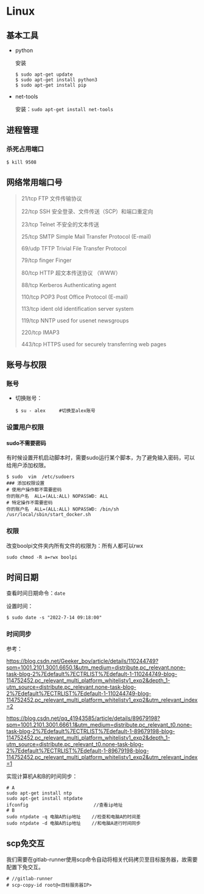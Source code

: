 # Linux

## 基本工具

- python

  安装

  ```shell
  $ sudo apt-get update
  $ sudo apt-get install python3
  $ sudo apt-get install pip
  ```

- net-tools

  安装：`sudo apt-get install net-tools`

## 进程管理

### 杀死占用端口

```shell
$ kill 9508
```



## 网络常用端口号

> 21/tcp FTP 文件传输协议
>
> 22/tcp SSH 安全登录、文件传送（SCP）和端口重定向
>
> 23/tcp Telnet 不安全的文本传送
>
> 25/tcp SMTP Simple Mail Transfer Protocol (E-mail)
>
> 69/udp TFTP Trivial File Transfer Protocol
>
> 79/tcp finger Finger
>
> 80/tcp HTTP 超文本传送协议 （WWW）
>
> 88/tcp Kerberos Authenticating agent
>
> 110/tcp POP3 Post Office Protocol (E-mail)
>
> 113/tcp ident old identification server system
>
> 119/tcp NNTP used for usenet newsgroups
>
> 220/tcp IMAP3
>
> 443/tcp HTTPS used for securely transferring web pages



## 账号与权限

### 账号

- 切换账号：

  ```shell
  $ su - alex     #切换至alex账号
  ```


### 设置用户权限

#### sudo不需要密码

有时候设置开机启动脚本时，需要sudo运行某个脚本，为了避免输入密码，可以给用户添加权限。

```shell
$ sudo  vim  /etc/sudoers
### 添加权限设置
# 使用户操作都不需要密码
你的账户名  ALL=(ALL:ALL) NOPASSWD: ALL
# 特定操作不需要密码
你的账户名  ALL=(ALL:ALL) NOPASSWD: /bin/sh /usr/local/sbin/start_docker.sh
```
### 权限

改变boolpi文件夹内所有文件的权限为：所有人都可以rwx

```
sudo chmod -R a=rwx boolpi
```



## 时间日期

查看时间日期命令：`date`

设置时间：

```shell
$ sudo date -s "2022-7-14 09:18:00"
```

### 时间同步

参考：

https://blog.csdn.net/Geeker_boy/article/details/110244749?spm=1001.2101.3001.6650.1&utm_medium=distribute.pc_relevant.none-task-blog-2%7Edefault%7ECTRLIST%7Edefault-1-110244749-blog-114752452.pc_relevant_multi_platform_whitelistv1_exp2&depth_1-utm_source=distribute.pc_relevant.none-task-blog-2%7Edefault%7ECTRLIST%7Edefault-1-110244749-blog-114752452.pc_relevant_multi_platform_whitelistv1_exp2&utm_relevant_index=2



https://blog.csdn.net/qq_41943585/article/details/89679198?spm=1001.2101.3001.6661.1&utm_medium=distribute.pc_relevant_t0.none-task-blog-2%7Edefault%7ECTRLIST%7Edefault-1-89679198-blog-114752452.pc_relevant_multi_platform_whitelistv1_exp2&depth_1-utm_source=distribute.pc_relevant_t0.none-task-blog-2%7Edefault%7ECTRLIST%7Edefault-1-89679198-blog-114752452.pc_relevant_multi_platform_whitelistv1_exp2&utm_relevant_index=1



实现计算机A和B的时间同步：

```shell
# A
sudo apt-get install ntp
sudo apt-get install ntpdate
ifconfig                        //查看ip地址
# B
sudo ntpdate -q 电脑A的ip地址    //检查和电脑A的时间差
sudo ntpdate -d 电脑A的ip地址    //和电脑A进行时间同步
```



## scp免交互

我们需要在gitlab-runner使用scp命令自动将相关代码拷贝至目标服务器，故需要配置下免交互。

```shell
# //gitlab-runner
# scp-copy-id root@<目标服务器IP>
```



